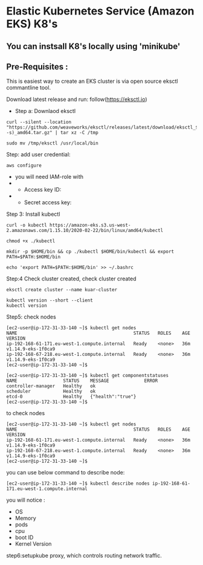 # Elastic Kubernetes Service (Amazon EKS) K8's
## You can instsall K8's locally using 'minikube'
## Pre-Requisites :
This is easiest way to create an EKS cluster is via open source eksctl commantline tool.

Download latest release and run: 
follow(https://eksctl.io)
- Step a: Downlaod eksctl
```
curl --silent --location "https://github.com/weaveworks/eksctl/releases/latest/download/eksctl_$(uname -s)_amd64.tar.gz" | tar xz -C /tmp
```

```
sudo mv /tmp/eksctl /usr/local/bin
```

Step: add user credential:
```
aws configure
```
- you will need IAM-role with 
- - Access key ID:
- - Secret access key:


Step 3: Install kubectl
```
curl -o kubectl https://amazon-eks.s3.us-west-2.amazonaws.com/1.15.10/2020-02-22/bin/linux/amd64/kubectl

chmod +x ./kubectl

mkdir -p $HOME/bin && cp ./kubectl $HOME/bin/kubectl && export 
PATH=$PATH:$HOME/bin

echo 'export PATH=$PATH:$HOME/bin' >> ~/.bashrc

```

Step:4 Check cluster created, check cluster created
```
eksctl create cluster --name kuar-cluster
```
```
kubectl version --short --client
kubectl version
```
Step5: check nodes
```
[ec2-user@ip-172-31-33-140 ~]$ kubectl get nodes
NAME                                           STATUS   ROLES    AGE   VERSION
ip-192-168-61-171.eu-west-1.compute.internal   Ready    <none>   36m   v1.14.9-eks-1f0ca9
ip-192-168-67-218.eu-west-1.compute.internal   Ready    <none>   36m   v1.14.9-eks-1f0ca9
[ec2-user@ip-172-31-33-140 ~]$
```


```
[ec2-user@ip-172-31-33-140 ~]$ kubectl get componentstatuses
NAME                 STATUS    MESSAGE             ERROR
controller-manager   Healthy   ok
scheduler            Healthy   ok
etcd-0               Healthy   {"health":"true"}
[ec2-user@ip-172-31-33-140 ~]$

```
to check nodes

```
[ec2-user@ip-172-31-33-140 ~]$ kubectl get nodes
NAME                                           STATUS   ROLES    AGE   VERSION
ip-192-168-61-171.eu-west-1.compute.internal   Ready    <none>   36m   v1.14.9-eks-1f0ca9
ip-192-168-67-218.eu-west-1.compute.internal   Ready    <none>   36m   v1.14.9-eks-1f0ca9
[ec2-user@ip-172-31-33-140 ~]$
```
you  can use below command to describe node:

```
[ec2-user@ip-172-31-33-140 ~]$ kubectl describe nodes ip-192-168-61-171.eu-west-1.compute.internal
```

you will notice :
- OS
- Memory
- pods
- cpu
- boot ID
- Kernel Version

step6:setupkube proxy, which controls routing network traffic. 
